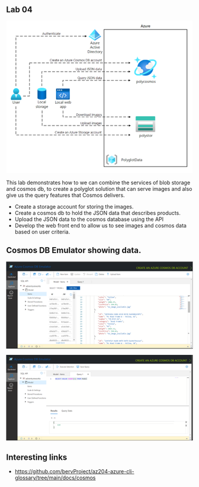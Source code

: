 ## Lab 04
![Azure Blob Storage client.](./media/Lab04-Diagram.png)

This lab demonstrates how to we can combine the services of blob storage and cosmos db, to create a polyglot solution that can serve images and also give us the query features that Cosmos delivers. 

* Create a storage account for storing the images.
* Create a cosmos db to hold the JSON data that describes products. 
* Upload the JSON data to the cosmos database using the API
* Develop the web front end to allow us to see images and cosmos data based on user criteria. 

## Cosmos DB Emulator showing data.
![Azure Blob Storage client.](./media/cosmosdb-emulator-items.png)

![Azure Blob Storage client.](./media/cosmosdb-emulator-count.png)

## Interesting links
* https://github.com/bervProject/az204-azure-cli-glossary/tree/main/docs/cosmos  
